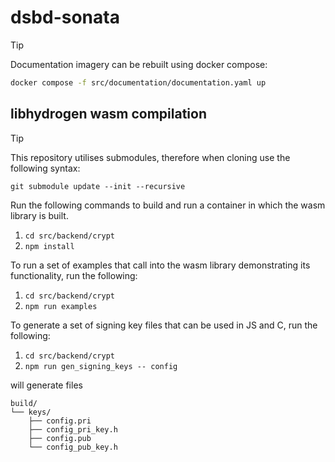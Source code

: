 # dsbd-sonata

> [!TIP]
> Documentation imagery can be rebuilt using docker compose:
> ```bash
> docker compose -f src/documentation/documentation.yaml up
> ```

## libhydrogen wasm compilation

>[!TIP]
> This repository utilises submodules, therefore when cloning use the following syntax:
>```
>git submodule update --init --recursive
>```

Run the following commands to build and run a container in which the wasm library is built.

1. `cd src/backend/crypt`
2. `npm install`

To run a set of examples that call into the wasm library demonstrating its functionality, run the following:

1. `cd src/backend/crypt`
2. `npm run examples`
   
To generate a set of signing key files that can be used in JS and C, run the following:

1. `cd src/backend/crypt`
2. `npm run gen_signing_keys -- config`

will generate files
```
build/
└── keys/
    ├── config.pri
    ├── config_pri_key.h
    ├── config.pub
    └── config_pub_key.h
```

